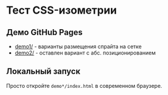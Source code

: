 Тест CSS-изометрии
==================

## Демо GitHub Pages

- [demo1/](https://koutsenko.github.io/isometry-demo/demo1/) - варианты размещения спрайта на сетке
- [demo2/](https://koutsenko.github.io/isometry-demo/demo2/) - оставлен вариант с абс. позиционированием

## Локальный запуск

Просто откройте `demo*/index.html` в современном браузере.
